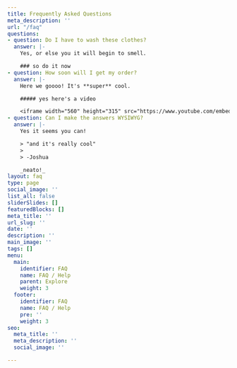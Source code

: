 ```yaml
---
title: Frequently Asked Questions
meta_description: ''
url: "/faq"
questions:
- question: Do I have to wash these clothes?
  answer: |-
    Yes, or else you it will begin to smell.

    ### so do it now
- question: How soon will I get my order?
  answer: |-
    Here we goooo! It's **super** cool.

    ##### yes here's a video

    <iframe width="560" height="315" src="https://www.youtube.com/embed/xeNb7v2ElAQ" frameborder="0" allow="autoplay; encrypted-media" allowfullscreen></iframe>
- question: Can I make the answers WYSIWYG?
  answer: |-
    Yes it seems you can!

    > "and it's really cool"
    >
    > -Joshua

    _neato!_
layout: faq
type: page
social_image: ''
list_all: false
sliderSlides: []
featuredBlocks: []
meta_title: ''
url_slug: ''
date: ''
description: ''
main_image: ''
tags: []
menu:
  main:
    identifier: FAQ
    name: FAQ / Help
    parent: Explore
    weight: 3
  footer:
    identifier: FAQ
    name: FAQ / Help
    pre: ''
    weight: 3
seo:
  meta_title: ''
  meta_description: ''
  social_image: ''

---
```

